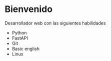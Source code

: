 # Bienvenido 

Desarrollador web con las siguientes habilidades

- Python 
- FastAPI
- Git
- Basic english 
- Linux 